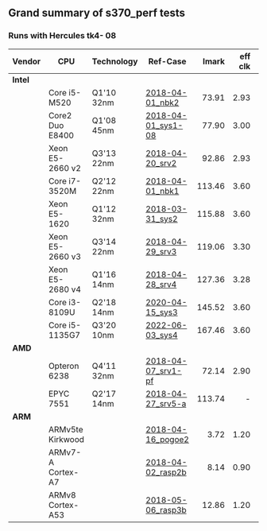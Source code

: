 ## Grand summary of s370_perf tests

### Runs with Hercules tk4- 08

| Vendor | CPU | Technology | Ref-Case | lmark | eff clk | lmark/clk |
| ------ | --- | ---------- | -------- | ----: |   ----: |     ----: |
| **Intel** | | | | |
| | Core i5-M520    | Q1'10  32nm | [2018-04-01_nbk2](2018-04-01_nbk2.md)       |  73.91 | 2.93 | 25.2 |
| | Core2 Duo E8400 | Q1'08  45nm |[2018-04-01_sys1-08](2018-04-01_sys1-08.md)  |  77.90 | 3.00 | 26.0 |
| | Xeon E5-2660 v2 | Q3'13  22nm | [2018-04-20_srv2](2018-04-20_srv2.md)       |  92.86 | 2.93 | 31.7 |
| | Core i7-3520M   | Q2'12  22nm | [2018-04-01_nbk1](2018-04-01_nbk1.md)       | 113.46 | 3.60 | 31.5 |
| | Xeon E5-1620    | Q1'12  32nm | [2018-03-31_sys2](2018-03-31_sys2.md)       | 115.88 | 3.60 | 31.2 |
| | Xeon E5-2660 v3 | Q3'14  22nm | [2018-04-29_srv3](2018-04-29_srv3.md)       | 119.06 | 3.30 | 36.1 |
| | Xeon E5-2680 v4 | Q1'16  14nm | [2018-04-28_srv4](2018-04-28_srv4.md)       | 127.36 | 3.28 | 38.8 |
| | Core i3-8109U   | Q2'18  14nm | [2020-04-15_sys3](2020-04-15_sys3.md)       | 145.52 | 3.60 | 40.4 |
| | Core i5-1135G7  | Q3'20  10nm | [2022-06-03_sys4](2022-06-03_sys4.md)       | 167.46 | 3.60 | 46.5 |
| **AMD** | | | | |
| | Opteron 6238    | Q4'11  32nm | [2018-04-07_srv1-pf](2018-04-07_srv1-pf.md) |  72.14 | 2.90 | 24.9 |
| | EPYC 7551       | Q2'17  14nm | [2018-04-27_srv5-a](2018-04-27_srv5-a.md)   | 113.74 |    - |    - |
| **ARM** | | | | |
| | ARMv5te Kirkwood  |           | [2018-04-16_pogoe2](2018-04-16_pogoe2.md)   |   3.72 | 1.20 |  3.1 |
| | ARMv7-A Cortex-A7 |           | [2018-04-02_rasp2b](2018-04-02_rasp2b.md)   |   8.14 | 0.90 |  9.0 |
| | ARMv8 Cortex-A53  |           | [2018-05-06_rasp3b](2018-05-06_rasp3b.md)   |  12.86 | 1.20 | 10.7 |
